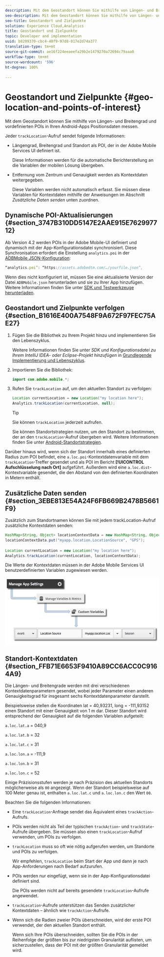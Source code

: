 ```yaml
---
description: Mit dem Geostandort können Sie mithilfe von Längen- und Breitengrad und vordefinierten POIs in Ihren Android-Apps Positionsdaten messen.
seo-description: Mit dem Geostandort können Sie mithilfe von Längen- und Breitengrad und vordefinierten POIs in Ihren Android-Apps Positionsdaten messen.
seo-title: Geostandort und Zielpunkte
solution: Experience Cloud,Analytics
title: Geostandort und Zielpunkte
topic: Developer and implementation
uuid: b8209370-cbc4-40f9-97d8-017e2d74a377
translation-type: tm+mt
source-git-commit: ae16f224eeaeefa29b2e1479270a72694c79aaa0
workflow-type: tm+mt
source-wordcount: '596'
ht-degree: 100%

---
```



# Geostandort und Zielpunkte {#geo-location-and-points-of-interest}

Mit dem Geostandort können Sie mithilfe von Längen- und Breitengrad und vordefinierten POIs in Ihren Android-Apps Positionsdaten messen.

Jeder `trackLocation`-Aufruf sendet folgende Informationen:

* Längengrad, Breitengrad und Standort als POI, der in der Adobe Mobile Services UI definiert ist.

   Diese Informationen werden für die automatische Berichterstellung an die Variablen der mobilen Lösung übergeben.

* Entfernung vom Zentrum und Genauigkeit werden als Kontextdaten weitergegeben.

   Diese Variablen werden nicht automatisch erfasst. Sie müssen diese Variablen für Kontextdaten mithilfe der Anweisungen im Abschnitt *Zusätzliche Daten senden* unten zuordnen.

## Dynamische POI-Aktualisierungen {#section_3747B310DD5147E2AAE915E762997712}

Ab Version 4.2 werden POIs in der Adobe Mobile-UI definiert und dynamisch mit der App-Konfigurationsdatei synchronisiert. Diese Synchronisation erfordert die Einstellung `analytics.poi` in der [ADBMobile JSON-Konfiguration](/help/android/configuration/json-config/json-config.md):

```js
“analytics.poi”: “https://assets.adobedtm.com/…/yourfile.json”,
```

Wenn dies nicht konfiguriert ist, müssen Sie eine aktualisierte Version der Datei `ADBMobile.json` herunterladen und sie zu Ihrer App hinzufügen. Weitere Informationen finden Sie unter [SDK und Testwerkzeuge herunterladen](/help/android/getting-started/requirements.md).

## Geostandort und Zielpunkte verfolgen {#section_B1616E400A7548F9A672F97FEC75AE27}

1. Fügen Sie die Bibliothek zu Ihrem Projekt hinzu und implementieren Sie den Lebenszyklus.

   Weitere Informationen finden Sie unter *SDK und Konfigurationsdatei zu Ihrem IntelliJ IDEA- oder Eclipse-Projekt hinzufügen* in [Grundlegende Implementierung und Lebenszyklus](/help/android/getting-started/dev-qs.md).

1. Importieren Sie die Bibliothek:

   ```java
   import com.adobe.mobile.*;
   ```

1. Rufen Sie `trackLocation` auf, um den aktuellen Standort zu verfolgen:

   ```java
   Location currentLocation = new Location("my location here"); 
   Analytics.trackLocation(currentLocation, null);
   ```

   >[!TIP]
   >
   >Sie können `trackLocation` jederzeit aufrufen.

   Sie können Standortstrategien nutzen, um den Standort zu bestimmen, der an den `trackLocation`-Aufruf übergeben wird. Weitere Informationen finden Sie unter [Android-Standortstrategien](https://developer.android.com/guide/topics/location/strategies.html).

Darüber hinaus wird, wenn sich der Standort innerhalb eines definierten Radius zum POI befindet, eine `a.loc.poi`-Kontextdatenvariable mit dem `trackLocation`-Treffer gesendet und als POI im Bericht **[!UICONTROL Aufschlüsselung nach Ort]** aufgeführt. Außerdem wird eine `a.loc.dist`-Kontextvariable gesendet, die den Abstand von den definierten Koordinaten in Metern enthält.

## Zusätzliche Daten senden {#section_3EBE813E54A24F6FB669B2478B5661F9}

Zusätzlich zum Standortnamen können Sie mit jedem trackLocation-Aufruf zusätzliche Kontextdaten senden:

```java
HashMap<String, Object> locationContextData = new HashMap<String, Object>(); 
locationContextData.put("myapp.location.LocationSource", "GPS"); 
 
Location currentLocation = new Location("my location here"); 
Analytics.trackLocation(currentLocation, locationContextData);
```

Die Werte der Kontextdaten müssen in der Adobe Mobile Services UI benutzerdefinierten Variablen zugewiesen werden.

![](assets/map-location-context-data.png)

## Standort-Kontextdaten {#section_FFB71E6653F9410A89CC6ACC0C9164A9}

Die Längen- und Breitengrade werden mit drei verschiedenen Kontextdatenparametern gesendet, wobei jeder Parameter einen anderen Genauigkeitsgrad für insgesamt sechs Kontextdatenparameter darstellt.

Beispielsweise stellen die Koordinaten lat = 40,93231, long = -111,93152 einen Standort mit einer Genauigkeit von 1 m dar. Dieser Standort wird entsprechend der Genauigkeit auf die folgenden Variablen aufgeteilt:

`a.loc.lat.a` = 040,9

`a.loc.lat.b` = 32

`a.loc.lat.c` = 31

`a.loc.lon.a` = -111,9

`a.loc.lon.b` = 31

`a.loc.lon.c` = 52

Einige Präzisionsstufen werden je nach Präzision des aktuellen Standorts möglicherweise als `00` angezeigt. Wenn der Standort beispielsweise auf 100 Meter genau ist, enthalten `a.loc.lat.c` und `a.loc.lon.c` den Wert `00`.

Beachten Sie die folgenden Informationen:

* Eine `trackLocation`-Anfrage sendet das Äquivalent eines `trackAction`-Aufrufs.

* POIs werden nicht als Teil der typischen `trackAction`- und `trackState`-Aufrufe übergeben. Sie müssen also einen `trackLocation`-Aufruf verwenden, um POIs zu verfolgen.

* `trackLocation` muss so oft wie nötig aufgerufen werden, um Standorte und POIs zu verfolgen.

   Wir empfehlen, `trackLocation` beim Start der App und dann je nach App-Anforderungen nach Bedarf aufzurufen.

* POIs werden nur eingefügt, wenn sie in der App-Konfigurationsdatei definiert sind.

   Die POIs werden nicht auf bereits gesendete `trackLocation`-Aufrufe angewendet.
* `trackLocation`-Aufrufe unterstützen das Senden zusätzlicher Kontextdaten – ähnlich wie `trackAction`-Aufrufe.

* Wenn sich die Radien zweier POIs überschneiden, wird der erste POI verwendet, der den aktuellen Standort enthält.

   Wenn sich Ihre POIs überschneiden, sollten Sie die POIs in der Reihenfolge der größten bis zur niedrigsten Granularität auflisten, um sicherzustellen, dass der POI mit der größten Granularität gemeldet wird.

